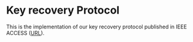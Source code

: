 # Key recovery Protocol

This is the implementation of our key recovery protocol published in IEEE ACCESS ([URL](https://ieeexplore.ieee.org/document/9992201)).
